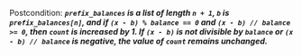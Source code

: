 Postcondition: ***`prefix_balances` is a list of length `n + 1`, `b` is `prefix_balances[n]`, and if `(x - b) % balance == 0` and `(x - b) // balance >= 0`, then `count` is increased by 1. If `(x - b)` is not divisible by `balance` or `(x - b) // balance` is negative, the value of `count` remains unchanged.***